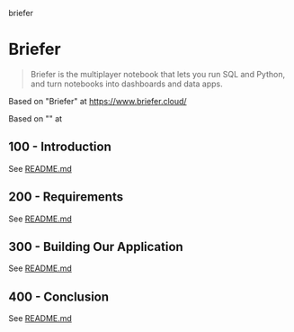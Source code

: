 briefer
# Briefer

> Briefer is the multiplayer notebook that lets you run SQL and Python, and turn notebooks into dashboards and data apps.

Based on "Briefer" at https://www.briefer.cloud/

Based on "" at 

## 100 - Introduction

See [README.md](./100/README.md)

## 200 - Requirements

See [README.md](./200/README.md)

## 300 - Building Our Application

See [README.md](./300/README.md)

## 400 - Conclusion

See [README.md](./400/README.md)

